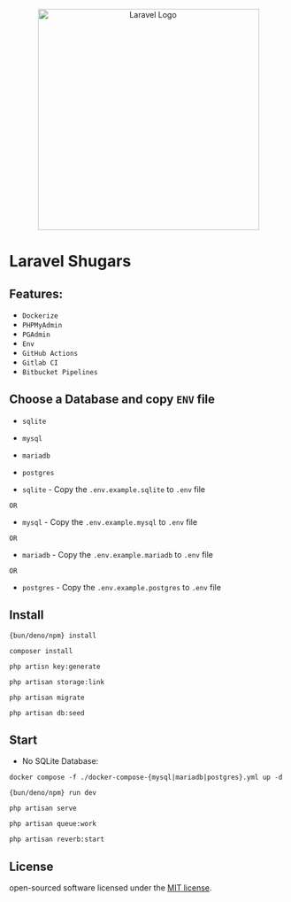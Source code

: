 <p align="center">
<img src="https://raw.githubusercontent.com/laravel/art/master/logo-lockup/5%20SVG/2%20CMYK/1%20Full%20Color/laravel-logolockup-cmyk-red.svg" width="400" alt="Laravel Logo">
</p>

# Laravel Shugars

## Features:
- `Dockerize`
- `PHPMyAdmin`
- `PGAdmin`
- `Env`
- `GitHub Actions`
- `Gitlab CI`
- `Bitbucket Pipelines`

## Choose a Database and copy `ENV` file

- `sqlite`
- `mysql`
- `mariadb`
- `postgres`


- `sqlite` - Copy the `.env.example.sqlite` to `.env` file

`OR`

- `mysql` - Copy the `.env.example.mysql` to `.env` file

`OR`

- `mariadb` - Copy the `.env.example.mariadb` to `.env` file

`OR`

- `postgres` - Copy the `.env.example.postgres` to `.env` file


## Install

```
{bun/deno/npm} install
```

```
composer install
```

```
php artisn key:generate
```

```
php artisan storage:link
```

```
php artisan migrate
```

```
php artisan db:seed
```

## Start
+ No SQLite Database:
```
docker compose -f ./docker-compose-{mysql|mariadb|postgres}.yml up -d
```

```
{bun/deno/npm} run dev
```

```
php artisan serve
```

```
php artisan queue:work
```

```
php artisan reverb:start
```

## License
open-sourced software licensed under the [MIT license](https://opensource.org/licenses/MIT).
